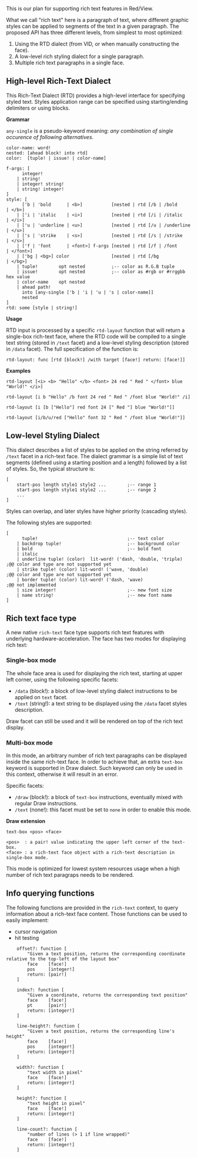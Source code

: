 This is our plan for supporting rich text features in Red/View. 

What we call "rich text" here is a paragraph of text, where different graphic styles can be applied to segments of the text in a given paragraph. The proposed API has three different levels, from simplest to most optimized:

1. Using the RTD dialect (from VID, or when manually constructing the face).
2. A low-level rich styling dialect for a single paragraph.
3. Multiple rich text paragraphs in a single face.

## High-level Rich-Text Dialect

This Rich-Text Dialect (RTD) provides a high-level interface for specifying styled text. Styles application range can be specified using starting/ending delimiters or using blocks.

**Grammar**

`any-single` is a pseudo-keyword meaning: *any combination of single occurence of following alternatives*.
```
color-name: word!
nested: [ahead block! into rtd]
color:  [tuple! | issue! | color-name]

f-args: [
      integer!
    | string!
    | integer! string!
    | string! integer!
]
style: [
      ['b | 'bold      | <b>]           [nested | rtd [/b | /bold      | </b>]
    | ['i | 'italic    | <i>]           [nested | rtd [/i | /italic    | </i>]
    | ['u | 'underline | <u>]           [nested | rtd [/u | /underline | </u>]
    | ['s | 'strike    | <s>]           [nested | rtd [/s | /strike    | </s>]
    | ['f | 'font      | <font>] f-args [nested | rtd [/f | /font      | </font>]
    | ['bg | <bg>] color                [nested | rtd [/bg             | </bg>]
    | tuple!        opt nested          ;-- color as R.G.B tuple
    | issue!        opt nested          ;-- color as #rgb or #rrggbb hex value
    | color-name    opt nested
    | ahead path!
      into [any-single ['b | 'i | 'u | 's | color-name]]
      nested
]
rtd: some [style | string!]
```

**Usage**

RTD input is processed by a specific `rtd-layout` function that will return a single-box rich-text face, where the RTD code will be compiled to a single text string (stored in `/text` facet) and a low-level styling description (stored in `/data` facet). The full specification of the function is:
```
rtd-layout: func [rtd [block!] /with target [face!] return: [face!]]
```

**Examples**
```
rtd-layout [<i> <b> "Hello" </b> <font> 24 red " Red " </font> blue "World!" </i>]

rtd-layout [i b "Hello" /b font 24 red " Red " /font blue "World!" /i]

rtd-layout [i [b ["Hello"] red font 24 [" Red "] blue "World!"]]

rtd-layout [i/b/u/red ["Hello" font 32 " Red " /font blue "World!"]]
```

## Low-level Styling Dialect

This dialect describes a list of styles to be applied on the string referred by `/text` facet in a rich-text face. The dialect grammar is a simple list of text segments (defined using a starting position and a length) followed by a list of styles. So, the typical structure is:
```red
[
    start-pos length style1 style2 ...        ;-- range 1
    start-pos length style1 style2 ...        ;-- range 2
    ...
]
```
Styles can overlap, and later styles have higher priority (cascading styles).

The following styles are supported:
```red
[
      tuple!                                  ;-- text color
    | backdrop tuple!                         ;-- background color
    | bold                                    ;-- bold font
    | italic
    | underline tuple! (color)  lit-word! ('dash, 'double, 'triple)    ;@@ color and type are not supported yet
    | strike tuple! (color) lit-word! ('wave, 'double)                 ;@@ color and type are not supported yet
    | border tuple! (color) lit-word! ('dash, 'wave)                   ;@@ not implemented
    | size integer!                           ;-- new font size
    | name string!                            ;-- new font name
]
```

## Rich text face type

A new native `rich-text` face type supports rich text features with underlying hardware-acceleration. The face has two modes for displaying rich text:

### Single-box mode

The whole face area is used for displaying the rich text, starting at upper left corner, using the following specific facets:

* `/data` (block!): a block of low-level styling dialect instructions to be applied on `text` facet.
* `/text` (string!): a text string to be displayed using the `/data` facet styles description.

Draw facet can still be used and it will be rendered on top of the rich text display.

### Multi-box mode

In this mode, an arbitrary number of rich text paragraphs can be displayed inside the same rich-text face. In order to achieve that, an extra `text-box` keyword is supported in Draw dialect. Such keyword can only be used in this context, otherwise it will result in an error.

Specific facets:
* `/draw` (block!): a block of `text-box` instructions, eventually mixed with regular Draw instructions.
* `/text` (none!): this facet must be set to `none` in order to enable this mode.

**Draw extension**
```
text-box <pos> <face>

<pos>  : a pair! value indicating the upper left corner of the text-box.
<face> : a rich-text face object with a rich-text description in single-box mode.
```

This mode is optimized for lowest system resources usage when a high number of rich text paragraps needs to be rendered.


## Info querying functions

The following functions are provided in the `rich-text` context, to query information about a rich-text face content. Those functions can be used to easily implement:

* cursor navigation
* hit testing

```
    offset?: function [
        "Given a text position, returns the corresponding coordinate relative to the top-left of the layout box"
        face    [face!]
        pos     [integer!]
        return: [pair!]
    ]

    index?: function [
        "Given a coordinate, returns the corresponding text position"
        face    [face!]
        pt      [pair!]
        return: [integer!]
    ]

    line-height?: function [
        "Given a text position, returns the corresponding line's height"
        face    [face!]
        pos     [integer!]
        return: [integer!]
    ]

    width?: function [
        "text width in pixel"
        face    [face!]
        return: [integer!]
    ]

    height?: function [
        "text height in pixel"
        face    [face!]
        return: [integer!]
    ]

    line-count?: function [
        "number of lines (> 1 if line wrapped)"
        face    [face!]
        return: [integer!]
    ]

```